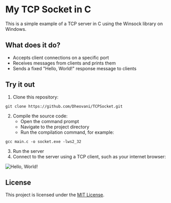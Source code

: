 # My TCP Socket in C
This is a simple example of a TCP server in C using the Winsock library on Windows.

## What does it do?
- Accepts client connections on a specific port
- Receives messages from clients and prints them
- Sends a fixed "Hello, World!" response message to clients

## Try it out
1. Clone this repository:
```
git clone https://github.com/Dheovani/TCPSocket.git
```
2. Compile the source code:
    - Open the command prompt
    - Navigate to the project directory
    - Run the compilation command, for example:
```
gcc main.c -o socket.exe -lws2_32
```
3. Run the server
4. Connect to the server using a TCP client, such as your internet browser:

![Hello, World!](https://github.com/Dheovani/TCPSocket/assets/79609196/e62d979c-9ecc-4181-a0ab-4bd09bbbe271)

## License
This project is licensed under the [MIT License](LICENSE.txt).
